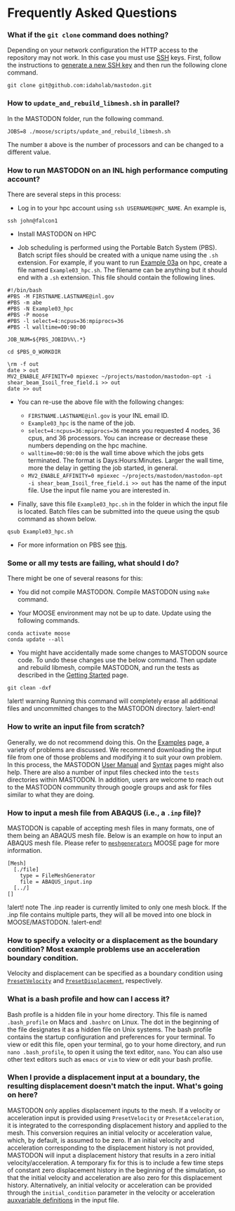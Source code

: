 # Frequently Asked Questions


### What if the `git clone` command does nothing?

Depending on your network configuration the HTTP access to the repository may not work. In this case
you must use [SSH](https://en.wikipedia.org/wiki/Secure_Shell) keys. First, follow the instructions
to
[generate a new SSH key](https://help.github.com/articles/generating-a-new-ssh-key-and-adding-it-to-the-ssh-agent/#generating-a-new-ssh-key)
and then run the following clone command.

```
git clone git@github.com:idaholab/mastodon.git
```

### How to `update_and_rebuild_libmesh.sh` in parallel?

In the MASTODON folder, run the following command.

```
JOBS=8 ./moose/scripts/update_and_rebuild_libmesh.sh
```

The number `8` above is the number of processors and can be changed to a different value.

### How to run MASTODON on an INL high performance computing account?

There are several steps in this process:

- Log in to your hpc account using `ssh USERNAME@HPC_NAME`. An example is,

```
ssh john@falcon1
```

- Install MASTODON on HPC

- Job scheduling is performed using the Portable Batch System (PBS). Batch script files should be created with a unique name using the `.sh` extension. For example, if you want to run [Example 03a](examples/example3a.md) on hpc, create a file named `Example03_hpc.sh`. The filename can be anything but it should end with a `.sh` extension. This file should contain the following lines.

```
#!/bin/bash
#PBS -M FIRSTNAME.LASTNAME@inl.gov
#PBS -m abe
#PBS -N Example03_hpc
#PBS -P moose
#PBS -l select=4:ncpus=36:mpiprocs=36
#PBS -l walltime=00:90:00

JOB_NUM=${PBS_JOBID%%\.*}

cd $PBS_O_WORKDIR

\rm -f out
date > out
MV2_ENABLE_AFFINITY=0 mpiexec ~/projects/mastodon/mastodon-opt -i shear_beam_Isoil_free_field.i >> out
date >> out
```

- You can re-use the above file with the following changes:    

  - `FIRSTNAME.LASTNAME@inl.gov` is your INL email ID.
  - `Example03_hpc` is the name of the job.
  - `select=4:ncpus=36:mpiprocs=36` means you requested 4 nodes, 36 cpus, and 36 processors. You can increase or decrease these numbers depending on the hpc machine.
  - `walltime=00:90:00` is the wall time above which the jobs gets terminated. The format is Days:Hours:Minutes. Larger the wall time, more the delay in getting the job started, in general.
  - `MV2_ENABLE_AFFINITY=0 mpiexec ~/projects/mastodon/mastodon-opt -i shear_beam_Isoil_free_field.i >> out` has the name of the input file. Use the input file name you are interested in.

- Finally, save this file `Example03_hpc.sh` in the folder in which the input file is located. Batch files can be submitted into the queue using the qsub command as shown below.

```
qsub Example03_hpc.sh
```

- For more information on PBS see [this](http://hpcweb.inl.gov/home/pbs).

### Some or all my tests are failing, what should I do?

There might be one of several reasons for this:

- You did not compile MASTODON. Compile MASTODON using `make` command.

- Your MOOSE environment may not be up to date. Update using the following commands.

```
conda activate moose
conda update --all
```

- You might have accidentally made some changes to MASTODON source code. To undo these changes use the below command. Then update and rebuild libmesh, compile MASTODON, and run the tests as described in the [Getting Started](getting_started/installation.md) page.  

```
git clean -dxf
```

!alert! warning
Running this command will completely erase all additional files and uncommitted changes to the MASTODON directory.
!alert-end!

### How to write an input file from scratch?

Generally, we do not recommend doing this. On the [Examples](examples/index.md) page, a variety of problems are discussed. We recommend downloading the input file from one of those problems and modifying it to suit your own problem. In this process, the MASTODON [User Manual](manuals/user/index.md) and [Syntax](syntax/index.md) pages might also help. There are also a number of input files checked into the `tests` directories within MASTODON. In addition, users are welcome to reach out to the MASTODON community through google groups and ask for files similar to what they are doing.

### How to input a mesh file from ABAQUS (i.e., a `.inp` file)?

MASTODON is capable of accepting mesh files in many formats, one of them being an ABAQUS mesh file. Below is an example on how to input an ABAQUS mesh file. Please refer to [`meshgenerators`](/meshgenerators/FileMeshGenerator.md) MOOSE page for more information.

```
[Mesh]
  [./file]
    type = FileMeshGenerator
    file = ABAQUS_input.inp
  [../]
[]
```

!alert! note
The .inp reader is currently limited to only one mesh block. If the .inp file contains multiple parts, they will all be moved into one block in MOOSE/MASTODON.
!alert-end!

### How to specify a velocity or a displacement as the boundary condition? Most example problems use an acceleration boundary condition.

Velocity and displacement can be specified as a boundary condition using [`PresetVelocity`](/bcs/PresetVelocity.md) and [`PresetDisplacement`](/bcs/PresetDisplacement.md), respectively.

### What is a bash profile and how can I access it?

Bash profile is a hidden file in your home directory. This file is named `.bash_profile` on Macs and `.bashrc` on Linux. The dot in the beginning of the file designates it as a hidden file on Unix systems. The bash profile contains the startup configuration and preferences for your terminal. To view or edit this file, open your terminal, go to your home directory, and run `nano .bash_profile`, to open it using the text editor, `nano`. You can also use other text editors such as `emacs` or `vim` to view or edit your bash profile.

### When I provide a displacement input at a boundary, the resulting displacement doesn't match the input. What's going on here?

MASTODON only applies displacement inputs to the mesh. If a velocity or acceleration input is provided using `PresetVelocity` or `PresetAcceleration`, it is integrated to the corresponding displacement history and applied to the mesh. This conversion requires an initial velocity or acceleration value, which, by default, is assumed to be zero. If an initial velocity and acceleration corresponding to the displacement history is not provided, MASTODON will input a displacement history that results in a zero initial velocity/acceleration. A temporary fix for this is to include a few time steps of constant zero displacement history in the beginning of the simulation, so that the initial velocity and acceleration are also zero for this displacement history. Alternatively, an initial velocity or acceleration can be provided through the `initial_condition` parameter in the velocity or acceleration [auxvariable definitions](/variables/MooseVariable.md) in the input file.

